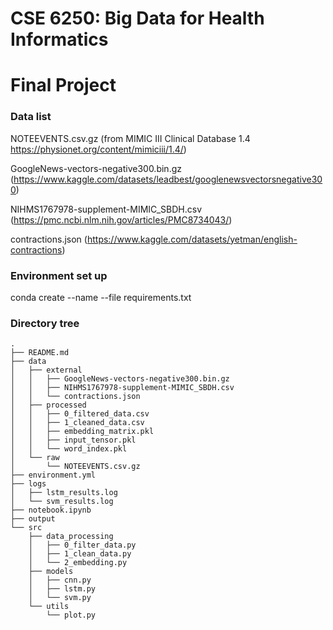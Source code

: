 # CSE 6250: Big Data for Health Informatics 

# Final Project

### Data list

NOTEEVENTS.csv.gz (from MIMIC III Clinical Database 1.4 https://physionet.org/content/mimiciii/1.4/)

GoogleNews-vectors-negative300.bin.gz (https://www.kaggle.com/datasets/leadbest/googlenewsvectorsnegative300)

NIHMS1767978-supplement-MIMIC_SBDH.csv (https://pmc.ncbi.nlm.nih.gov/articles/PMC8734043/)

contractions.json (https://www.kaggle.com/datasets/yetman/english-contractions)

### Environment set up

conda create --name <env> --file requirements.txt


### Directory tree

```
.
├── README.md
├── data
│   ├── external
│   │   ├── GoogleNews-vectors-negative300.bin.gz
│   │   ├── NIHMS1767978-supplement-MIMIC_SBDH.csv
│   │   └── contractions.json
│   ├── processed
│   │   ├── 0_filtered_data.csv
│   │   ├── 1_cleaned_data.csv
│   │   ├── embedding_matrix.pkl
│   │   ├── input_tensor.pkl
│   │   └── word_index.pkl
│   └── raw
│       └── NOTEEVENTS.csv.gz
├── environment.yml
├── logs
│   ├── lstm_results.log
│   └── svm_results.log
├── notebook.ipynb
├── output
└── src
    ├── data_processing
    │   ├── 0_filter_data.py
    │   ├── 1_clean_data.py
    │   └── 2_embedding.py
    ├── models
    │   ├── cnn.py
    │   ├── lstm.py
    │   └── svm.py
    └── utils
        └── plot.py
```